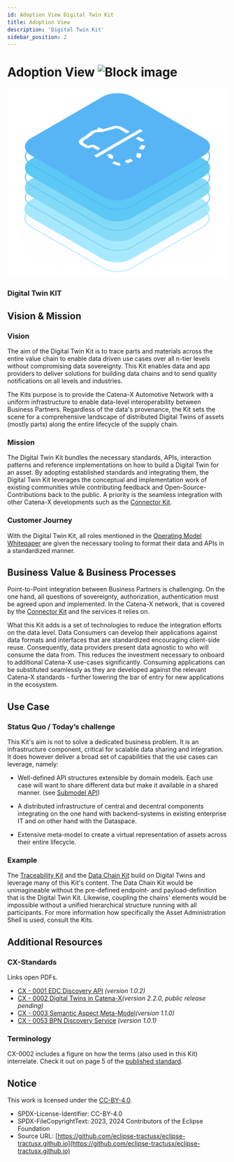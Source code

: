 ```yaml
---
id: Adoption View Digital Twin Kit
title: Adoption View
description: 'Digital Twin Kit'
sidebar_position: 2
---
```


# Adoption View ![Block image](/img/graduated-dots.png#block)

<!--
Adoption View of the Kit.
-->

![DT Kit Pictotogram](/img/kit-icons/digital-twin-kit-icon.svg)

### Digital Twin KIT

<!-- !Mandatory! -->
## Vision & Mission

### Vision

The aim of the Digital Twin Kit is to trace parts and materials across the entire value chain to enable data driven use
cases over all n-tier levels without compromising data sovereignty. This Kit enables data and app providers to deliver
solutions for building data chains and to send quality notifications on all levels and industries.

The Kits purpose is to provide the Catena-X Automotive Network with a uniform infrastructure to enable data-level
interoperability between Business Partners. Regardless of the data's provenance, the Kit sets the scene
for a comprehensive landscape of distributed Digital Twins of assets (mostly parts) along the entire lifecycle of the
supply chain.

### Mission

The Digital Twin Kit bundles the necessary standards, APIs, interaction patterns and reference implementations on how
to build a Digital Twin for an asset. By adopting established standards and integrating them, the Digital Twin Kit leverages
the conceptual and implementation work of existing communities while contributing feedback and Open-Source-Contributions
back to the public. A priority is the seamless integration with other Catena-X developments such as the
[Connector Kit](https://eclipse-tractusx.github.io/docs-kits/category/connector-kit).

### Customer Journey

With the Digital Twin Kit, all roles mentioned in the [Operating Model Whitepaper](https://catena-x.net/fileadmin/user_upload/Publikationen_und_WhitePaper_des_Vereins/CX_Operating_Modelv2.1_final.pdf)
are given the necessary tooling to format their data and APIs in a standardized manner.

<!-- !Mandatory! -->
## Business Value & Business Processes

Point-to-Point integration between Business Partners is challenging. On the one hand, all questions of sovereignty,
authorization, authentication must be agreed upon and implemented. In the Catena-X network, that is covered by the
[Connector Kit](https://eclipse-tractusx.github.io/docs-kits/category/connector-kit) and the services it relies on.

What this Kit adds is a set of technologies to reduce the integration efforts on the data level. Data Consumers can
develop their applications against data formats and interfaces that are standardized encouraging client-side reuse.
Consequently, data providers present data agnostic to who will consume the data from. This reduces the investment necessary
to onboard to additional Catena-X use-cases significantly.  Consuming applications can be substituted seamlessly as
they are developed against the relevant Catena-X standards - further lowering the bar of entry for new applications in
the ecosystem.

<!-- !Mandatory! -->
## Use Case

### Status Quo / Today’s challenge

This Kit's aim is not to solve a dedicated business problem. It is an infrastructure component, critical for scalable
data sharing and integration. It does however deliver a broad set of capabilities that the use cases can leverage, namely:

- Well-defined API structures extensible by domain models. Each use case will want to share different data but make it
available in a shared manner. (see [Submodel API](./Software%20Development%20View/API%20Submodel))

- A distributed infrastructure of central and decentral components integrating on the one hand with backend-systems
in existing enterprise IT and on other hand with the Dataspace.

- Extensive meta-model to create a virtual representation of assets across their entire lifecycle.

### Example

The [Traceability Kit](https://eclipse-tractusx.github.io/docs-kits/kits/Traceability%20Kit/Adoption%20View%20Traceability%20Kit#logic--schema)
and the [Data Chain Kit](https://eclipse-tractusx.github.io/docs-kits/kits/Data%20Chain%20Kit/Documentation/irs_arc42)
build on Digital Twins and leverage many of this Kit's content. The Data Chain Kit would be unimagineable without the
pre-defined endpoint- and payload-definition that is the Digital Twin Kit. Likewise,
coupling the chains' elements would be impossible without a unified hierarchical structure running with all participants.
For more information how specifically the Asset Administration Shell is used, consult the Kits.

## Additional Resources

### CX-Standards

Links open PDFs.

- [CX - 0001 EDC Discovery API](https://catena-x.net/fileadmin/user_upload/Standard-Bibliothek/Update_September23/CX-0001-EDCDiscoveryAPI_v1.0.2.pdf) *(version 1.0.2)*
- [CX - 0002 Digital Twins in Catena-X](https://catena-x.net/de/standard-library)*(version 2.2.0, public release pending)*
- [CX - 0003 Semantic Aspect Meta-Model](https://catena-x.net/fileadmin/user_upload/Standard-Bibliothek/Update_Maerz_2024/CX-0003-SAMMSemanticAspectMetaModel-v1.1.0.pdf)*(version 1.1.0)*
- [CX - 0053 BPN Discovery Service](https://catena-x.net/fileadmin/user_upload/Standard-Bibliothek/Update_Januar_2024/CX-0053-BPNDiscoveryServiceAPIs-v1.0.1.pdf) *(version 1.0.1)*

### Terminology

CX-0002 includes a figure on how the terms (also used in this Kit) interrelate. Check it out on page 5 of the [published
standard](https://catena-x.net/fileadmin/user_upload/Standard-Bibliothek/Update_Januar_2024/CX-0002-DigitalTwinsInCatenaX-v2.1.0.pdf).

## Notice

This work is licensed under the [CC-BY-4.0](https://creativecommons.org/licenses/by/4.0/legalcode).

- SPDX-License-Identifier: CC-BY-4.0
- SPDX-FileCopyrightText: 2023, 2024 Contributors of the Eclipse Foundation
- Source URL: [https://github.com/eclipse-tractusx/eclipse-tractusx.github.io](https://github.com/eclipse-tractusx/eclipse-tractusx.github.io)
